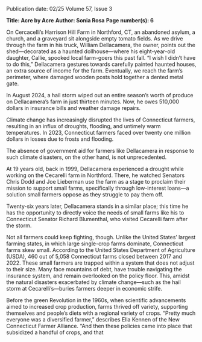 Publication date: 02/25
Volume 57, Issue 3

**Title: Acre by Acre**
**Author: Sonia Rosa**
**Page number(s): 6**

On Cercacelli’s Harrison Hill Farm in Northford, CT, an abandoned asylum, a church, and a graveyard sit alongside empty tomato fields. As we drive through the farm in his truck, William Dellacamera, the owner, points out the shed—decorated as a haunted dollhouse—where his eight-year-old daughter, Callie, spooked local farm-goers this past fall. “I wish I didn’t have to do this,” Dellacamera gestures towards carefully painted haunted houses, an extra source of income for the farm. Eventually, we reach the farm’s perimeter, where damaged wooden posts hold together a dented metal gate.

In August 2024, a hail storm wiped out an entire season’s worth of produce on Dellacamera’s farm in just thirteen minutes. Now, he owes 510,000 dollars in insurance bills and weather damage repairs.

Climate change has increasingly disrupted the lives of Connecticut farmers, resulting in an influx of droughts, flooding, and untimely warm temperatures. In 2023, Connecticut farmers faced over twenty one million dollars in losses due to frosts and flooding.

The absence of government aid for farmers like Dellacamera in response to such climate disasters, on the other hand, is not unprecedented. 

At 19 years old, back in 1999, Dellacamera experienced a drought while working on the Cecarelli farm in Northford. There, he watched Senators Chris Dodd and Joe Lieberman use the farm as a stage to proclaim their mission to support small farms, specifically through low-interest loans—a solution small farmers oppose as they struggle to pay them off.

Twenty-six years later, Dellacamera stands in a similar place; this time he has the opportunity to directly voice the needs of small farms like his to Connecticut Senator Richard Blumenthal, who visited Cecarelli farm after the storm.

Not all farmers could keep fighting, though. Unlike the United States’ largest farming states, in which large single-crop farms dominate, Connecticut farms skew small. According to the United States Department of Agriculture (USDA), 460 out of 5,058 Connecticut farms closed between 2017 and 2022. These small farmers are trapped within a system that does not adjust to their size. Many face mountains of debt, have trouble navigating the insurance system, and remain overlooked on the policy floor. This, amidst the natural disasters exacerbated by climate change—such as the hail storm at Cecarelli’s—buries farmers deeper in economic strife.


Before the green Revolution in the 1960s, when scientific advancements aimed to increased crop production, farms thrived off variety, supporting themselves and people’s diets with a regional variety of crops. “Pretty much everyone was a diversified farmer,” describes Ella Kennen of the New Connecticut Farmer Alliance. “And then these policies came into place that subsidized a handful of crops, and that